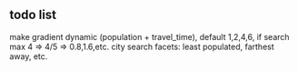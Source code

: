 ## todo list
make gradient dynamic (population + travel_time), default 1,2,4,6, if search max 4 => 4/5 => 0.8,1.6,etc.
city search
facets: least populated, farthest away, etc.